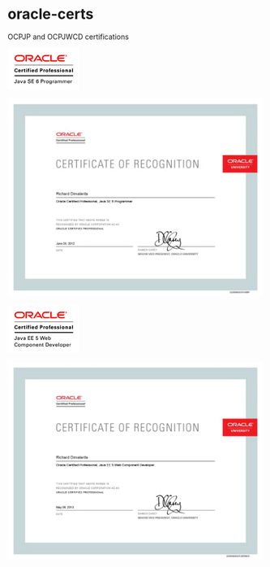 # oracle-certs
OCPJP and OCPJWCD certifications



![Alt text](https://github.com/chardmd/oracle-certs/blob/master/OCPJP_logo.gif?raw=true "OCPJP_logo")

![Alt text](https://github.com/chardmd/oracle-certs/blob/master/OCPJP.jpg?raw=true "OCPJCP")

![Alt text](https://github.com/chardmd/oracle-certs/blob/master/OCPJWCD_logo.gif?raw=true "OCPJWCD_logo")

![Alt text](https://github.com/chardmd/oracle-certs/blob/master/OCPJWCD.jpg?raw=true "OCPJWCD")
